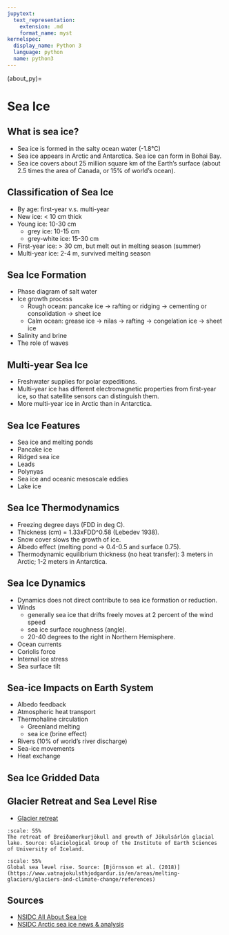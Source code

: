 ```yaml
---
jupytext:
  text_representation:
    extension: .md
    format_name: myst
kernelspec:
  display_name: Python 3
  language: python
  name: python3
---
```


(about_py)=

# Sea Ice

## What is sea ice?

- Sea ice is formed in the salty ocean water (-1.8°C)
- Sea ice appears in Arctic and Antarctica. Sea ice can form in Bohai Bay.
- Sea ice covers about 25 million square km of the Earth’s surface (about 2.5 times the area of Canada, or 15% of world’s ocean).

## Classification of Sea Ice

- By age: first-year v.s. multi-year
- New ice: < 10 cm thick
- Young ice: 10-30 cm
  - grey ice: 10-15 cm
  - grey-white ice: 15-30 cm
- First-year ice: > 30 cm, but melt out in melting season (summer)
- Multi-year ice: 2-4 m, survived melting season

## Sea Ice Formation

- Phase diagram of salt water
- Ice growth process
  - Rough ocean: pancake ice -> rafting or ridging -> cementing or consolidation -> sheet ice 
  - Calm ocean: grease ice -> nilas -> rafting -> congelation ice -> sheet ice
- Salinity and brine
- The role of waves

## Multi-year Sea Ice

- Freshwater supplies for polar expeditions.
- Multi-year ice has different electromagnetic properties from first-year ice, so that satellite sensors can distinguish them.
- More multi-year ice in Arctic than in Antarctica.

## Sea Ice Features

- Sea ice and melting ponds
- Pancake ice
- Ridged sea ice
- Leads
- Polynyas
- Sea ice and oceanic mesoscale eddies
- Lake ice

## Sea Ice Thermodynamics

- Freezing degree days (FDD in deg C).
- Thickness (cm) = 1.33xFDD^0.58 (Lebedev 1938).
- Snow cover slows the growth of ice.
- Albedo effect (melting pond -> 0.4-0.5 and surface 0.75).
- Thermodynamic equilibrium thickness (no heat transfer): 3 meters in Arctic; 1-2 meters in Antarctica. 

## Sea Ice Dynamics

- Dynamics does not direct contribute to sea ice formation or reduction.
- Winds
  - generally sea ice that drifts freely moves at 2 percent of the wind speed
  - sea ice surface roughness (angle).
  - 20-40 degrees to the right in Northern Hemisphere.
- Ocean currents
- Coriolis force
- Internal ice stress
- Sea surface tilt

## Sea-ice Impacts on Earth System

- Albedo feedback
- Atmospheric heat transport
- Thermohaline circulation
  - Greenland melting
  - sea ice (brine effect)
- Rivers (10% of world’s river discharge)
- Sea-ice movements
- Heat exchange

## Sea Ice Gridded Data


## Glacier Retreat and Sea Level Rise

- [Glacier retreat](https://www.youtube.com/watch?time_continue=7&v=E4Zc_KuXMkA&feature=emb_logo)

```{figure} /_static/lecture_specific/figures/glacier_retreat.jpeg
:scale: 55%
The retreat of Breiðamerkurjökull and growth of Jökulsárlón glacial lake. Source: Glaciological Group of the Institute of Earth Sciences of University of Iceland.
```

```{figure} /_static/lecture_specific/figures/glaciers_slr.jpeg
:scale: 55%
Global sea level rise. Source: [Björnsson et al. (2018)](https://www.vatnajokulsthjodgardur.is/en/areas/melting-glaciers/glaciers-and-climate-change/references)
```

## Sources

- [NSIDC All About Sea Ice](https://nsidc.org/cryosphere/seaice/index.html)
- [NSIDC Arctic sea ice news & analysis](https://nsidc.org/arcticseaicenews/)



